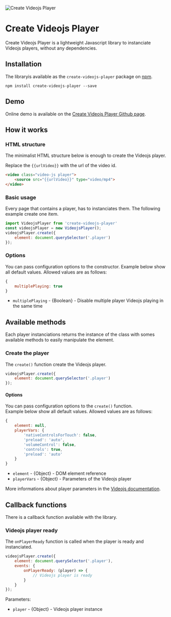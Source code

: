 ![Create Videojs Player](https://img.shields.io/badge/Create_Videojs_Player-v2.0.0-c51109.svg?style=flat-square)

# Create Videojs Player

Create Videojs Player is a lightweight Javascript library to instanciate Videojs players, without any dependencies.

## Installation

The libraryis available as the `create-videojs-player` package on <a href="https://www.npmjs.com/package/create-videojs-player" title="npm create-videojs-player">npm</a>.

```
npm install create-videojs-player --save
```

## Demo

Online demo is available on the <a href="https://yoriiis.github.io/create-videojs-player/" title="Create Videojs Player Github page" target="_blank">Create Videojs Player Github page</a>.


## How it works

### HTML structure

The minimalist HTML structure below is enough to create the Videojs player.

Replace the `{{urlVideo}}` with the url of the video id.

```html
<video class="video-js player">
    <source src="{{urlVideo}}" type="video/mp4">
</video>
```

### Basic usage

Every page that contains a player, has to instanciates them. The following example create one item.

```javascript
import VideojsPlayer from 'create-videojs-player'
const videojsPlayer = new VideojsPlayer();
videojsPlayer.create({
    element: document.querySelector('.player')
});
```

### Options

You can pass configuration options to the constructor. Example below show all default values. Allowed values are as follows:

```javascript
{
    multiplePlaying: true
}
```

* `multiplePlaying` - {Boolean} - Disable multiple player Videojs playing in the same time

## Available methods

Each player instanciations returns the instance of the class with somes available methods to easily manipulate the element.

### Create the player

The `create()` function create the Videojs player.

```javascript
videojsPlayer.create({
    element: document.querySelector('.player')
});
```

#### Options

You can pass configuration options to the `create()` function.<br />Example below show all default values. Allowed values are as follows:

```javascript
{
    element: null,
    playerVars: {
        'nativeControlsForTouch': false,
        'preload': 'auto',
        'volumeControl': false,
        'controls': true,
        'preload': 'auto'
    }
}
```

* `element` - {Object} - DOM element reference
* `playerVars` - {Object} - Parameters of the Videojs player

More informations about player parameters in the <a href="https://docs.videojs.com/tutorial-options.html" title="Videojs documentation" target="_blank">Videojs documentation</a>.

## Callback functions

There is a callback function available with the library.

### Videojs player ready

The `onPlayerReady` function is called when the player is ready and instanciated.

```javascript
videojsPlayer.create({
    element: document.querySelector('.player'),
    events: {
        onPlayerReady: (player) => {
            // Videojs player is ready
        }
    }
});
```

Parameters:
* `player` - {Object} - Videojs player instance